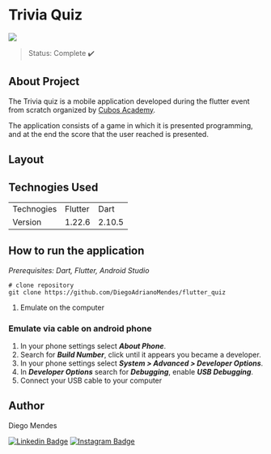 # Trivia Quiz
[![](https://img.shields.io/badge/license-MIT-green)](https://github.com/DiegoAdrianoMendes/flutter_quiz/blob/main/LICENSE)

> Status: Complete ✔️

## About Project

The Trivia quiz is a mobile application developed during the flutter event from scratch organized by [Cubos Academy](https://cubos.academy/).

The application consists of a game in which it is presented programming, and at the end the score that the user reached is presented.

## Layout

## Technogies Used
<table>
    <tr>
        <td>Technogies</td>
        <td>Flutter</td>
        <td>Dart</td>
    </tr>
    <tr>
        <td>Version</td>
        <td>1.22.6</td>
        <td>2.10.5</td>
    </tr>
</table>

How to run the application
---
*Prerequisites: Dart, Flutter, Android Studio*

```bach
# clone repository
git clone https://github.com/DiegoAdrianoMendes/flutter_quiz
```
1. Emulate on the computer

### Emulate via cable on android phone
1. In your phone settings select __*About Phone*__.
2. Search for __*Build Number*__, click until it appears you became a developer.
3. In your phone settings select __*System > Advanced > Developer Options*__.
4. In __*Developer Options*__ search for __*Debugging*__, enable __*USB Debugging*__.
5. Connect your USB cable to your computer

Author
---
Diego Mendes

[![Linkedin Badge](https://img.shields.io/badge/-LinkedIn-blue?style=flat-square&logo=Linkedin&logoColor=white&style=flat&link=https://www.linkedin.com/in/diego-mendes-dev/)](https://www.linkedin.com/in/diego-mendes-dev/)
[![Instagram Badge](https://img.shields.io/badge/-Instagram-blueviolet?style=flat-square&logo=Instagram&logoColor=white&link&style=flat&link=https://www.instagram.com/diegomendes920/)](https://www.instagram.com/diegomendes920/)
